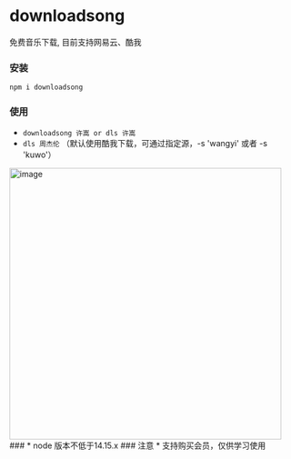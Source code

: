 # downloadsong
免费音乐下载, 目前支持网易云、酷我


### 安装
  `npm i downloadsong`
### 使用
  * `downloadsong 许嵩 or dls 许嵩`
  *  `dls 周杰伦` （默认使用酷我下载，可通过指定源，-s 'wangyi' 或者 -s 'kuwo'）
  <img width="478" alt="image" src="https://user-images.githubusercontent.com/41983846/189889485-202dc798-2e11-4df4-a535-e28bace9dc6e.png">
###
  * node 版本不低于14.15.x
### 注意
  * 支持购买会员，仅供学习使用
